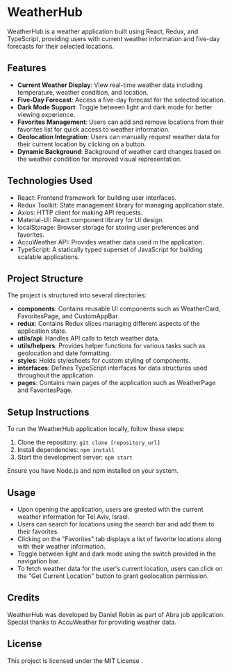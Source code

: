 # WeatherHub

WeatherHub is a weather application built using React, Redux, and TypeScript, providing users with current weather information and five-day forecasts for their selected locations.

## Features

- **Current Weather Display**: View real-time weather data including temperature, weather condition, and location.
- **Five-Day Forecast**: Access a five-day forecast for the selected location.
- **Dark Mode Support**: Toggle between light and dark mode for better viewing experience.
- **Favorites Management**: Users can add and remove locations from their favorites list for quick access to weather information.
- **Geolocation Integration**: Users can manually request weather data for their current location by clicking on a button.
- **Dynamic Background**: Background of weather card changes based on the weather condition for improved visual representation.

## Technologies Used

- React: Frontend framework for building user interfaces.
- Redux Toolkit: State management library for managing application state.
- Axios: HTTP client for making API requests.
- Material-UI: React component library for UI design.
- localStorage: Browser storage for storing user preferences and favorites.
- AccuWeather API: Provides weather data used in the application.
- TypeScript: A statically typed superset of JavaScript for building scalable applications.

## Project Structure

The project is structured into several directories:

- **components**: Contains reusable UI components such as WeatherCard, FavoritesPage, and CustomAppBar.
- **redux**: Contains Redux slices managing different aspects of the application state.
- **utils/api**: Handles API calls to fetch weather data.
- **utils/helpers**: Provides helper functions for various tasks such as geolocation and date formatting.
- **styles**: Holds stylesheets for custom styling of components.
- **interfaces**: Defines TypeScript interfaces for data structures used throughout the application.
- **pages**: Contains main pages of the application such as WeatherPage and FavoritesPage.

## Setup Instructions

To run the WeatherHub application locally, follow these steps:

1. Clone the repository: `git clone [repository_url]`
2. Install dependencies: `npm install`
3. Start the development server: `npm start`

Ensure you have Node.js and npm installed on your system.

## Usage

- Upon opening the application, users are greeted with the current weather information for Tel Aviv, Israel.
- Users can search for locations using the search bar and add them to their favorites.
- Clicking on the "Favorites" tab displays a list of favorite locations along with their weather information.
- Toggle between light and dark mode using the switch provided in the navigation bar.
- To fetch weather data for the user's current location, users can click on the "Get Current Location" button to grant geolocation permission.

## Credits

WeatherHub was developed by Daniel Robin as part of Abra job application. Special thanks to AccuWeather for providing weather data.

## License

This project is licensed under the MIT License .
